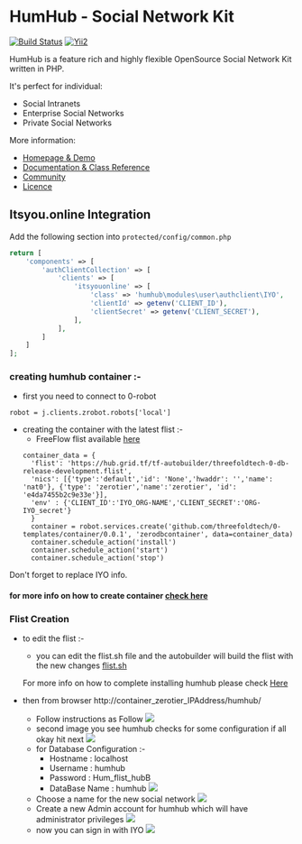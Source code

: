 HumHub - Social Network Kit
===========================

[![Build Status](https://travis-ci.org/humhub/humhub.svg?branch=master)](https://travis-ci.org/humhub/humhub)
[![Yii2](https://img.shields.io/badge/Powered_by-Yii_Framework-green.svg?style=flat)](http://www.yiiframework.com/)

HumHub is a feature rich and highly flexible OpenSource Social Network Kit written in PHP.

It's perfect for individual:
- Social Intranets
- Enterprise Social Networks
- Private Social Networks

More information:
- [Homepage & Demo](http://www.humhub.org)
- [Documentation & Class Reference](http://docs.humhub.org)
- [Community](http://community.humhub.com/)
- [Licence](http://www.humhub.org/licences)

## Itsyou.online Integration

Add the following section into `protected/config/common.php`

```php
return [
    'components' => [
        'authClientCollection' => [
            'clients' => [
                'itsyouonline' => [
                    'class' => 'humhub\modules\user\authclient\IYO',
                    'clientId' => getenv('CLIENT_ID'),
                    'clientSecret' => getenv('CLIENT_SECRET'),
                ],
            ],
        ]  
    ]
];
```

### creating humhub container :-
 - first you need to connect to 0-robot
 ```
 robot = j.clients.zrobot.robots['local']
```
- creating the container with the latest flist :-
  - FreeFlow flist available [here](https://hub.grid.tf/tf-autobuilder)
  ```
  container_data = {
    'flist': 'https://hub.grid.tf/tf-autobuilder/threefoldtech-0-db-release-development.flist',
    'nics': [{'type':'default','id': 'None','hwaddr': '','name': 'nat0'}, {'type': 'zerotier','name':'zerotier', 'id': 'e4da7455b2c9e33e'}],
    'env' : {'CLIENT_ID':'IYO_ORG-NAME','CLIENT_SECRET':'ORG-IYO_secret'} 
    }  
    container = robot.services.create('github.com/threefoldtech/0-templates/container/0.0.1', 'zerodbcontainer', data=container_data)
    container.schedule_action('install')
    container.schedule_action('start')
    container.schedule_action('stop')

Don't forget to replace IYO info.

#### for more info on how to create container [check here](https://github.com/threefoldtech/0-templates/tree/development/templates/container)
### Flist Creation

- to edit the flist :- 
  - you can edit the flist.sh file and the autobuilder will build the flist with the new changes [flist.sh](https://github.com/threefoldgrid/freeflow/blob/master/utils/flist.sh)
  
  For more info on how to complete installing humhub please check [Here]()
  
- then from browser http://container_zerotier_IPAddress/humhub/
  - Follow instructions as Follow
![](https://github.com/threefoldgrid/freeflow/blob/master/humhub-01.jpg)
  - second image you see humhub checks for some configuration if all okay hit next
![](https://github.com/threefoldgrid/freeflow/blob/master/humhub-02.jpg)
  - for Database Configuration :- 
     - Hostname : localhost
     - Username : humhub
     - Password : Hum_flist_hubB
     - DataBase Name : humhub
![](https://github.com/threefoldgrid/freeflow/blob/master/humhub-03.jpg)
  - Choose a name for the new social network
![](https://github.com/threefoldgrid/freeflow/blob/master/humhub-04.jpg)
  - Create a new Admin account for humhub which will have administrator privileges
![](https://github.com/threefoldgrid/freeflow/blob/master/humhub-05.jpg)
  - now you can sign in with IYO 
![](https://github.com/threefoldgrid/freeflow/blob/master/humhub-06.jpg)

